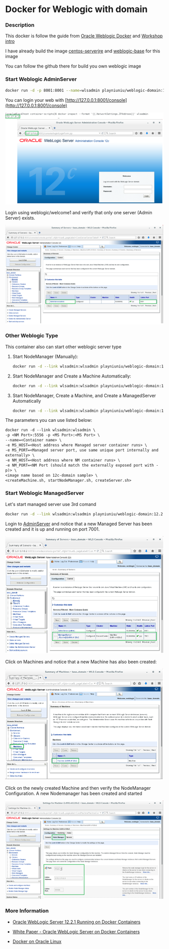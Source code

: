# Docker for Weblogic with domain

### Description

This docker is follow the guide from [Oracle Weblogic Docker](https://github.com/oracle/docker-images/tree/master/OracleWebLogic) and [Workshop intro](https://github.com/oracle/docker-images/tree/master/OracleWebLogic/workshops/intro)

I have already build the image [centos-serverjre](https://hub.docker.com/r/playniuniu/centos-serverjre/) and [weblogic-base](https://hub.docker.com/r/playniuniu/weblogic-base/) for this image

You can follow the github there for build you own weblogic image

### Start Weblogic AdminServer

```bash
docker run -d -p 8001:8001 --name=wlsadmin playniuniu/weblogic-domain:12.2.1.2 startWebLogic.sh
```

You can login your web with [http://127.0.0.1:8001/console](http://127.0.0.1:8001/console)

![](images/15_dockerinspect2.png)

Login using weblogic/welcome1 and verify that only one server (Admin Server) exists.

![](images/16_console.png)

### Other Weblogic Type

This container also can start other weblogic server type

1. Start NodeManager (Manually):

	```bash
	docker run -d --link wlsadmin:wlsadmin playniuniu/weblogic-domain:12.2.1.2 startNodeManager.sh
	```


2. Start NodeManager and Create a Machine Automatically:

	```bash
	docker run -d --link wlsadmin:wlsadmin playniuniu/weblogic-domain:12.2.1.2 createMachine.sh
	```

3. Start NodeManager, Create a Machine, and Create a ManagedServer Automatically

	```bash
	docker run -d --link wlsadmin:wlsadmin playniuniu/weblogic-domain:12.2.1.2 createServer.sh
	```

The parameters you can use listed below:

	docker run -d --link wlsadmin:wlsadmin \
	-p <NM Port>:5556 -p <MS Port>:<MS Port> \
	--name=<Container name> \
	-e MS_HOST=<Host address where Managed server container runs> \
	-e MS_PORT=<Managed server port, use same unique port internally and externally> \
	-e NM_HOST=<Host address where NM container runs> \
	-e NM_PORT=<NM Port (should match the externally exposed port with -p)> \
	<image name based on 12c-domain sample> \
	<createMachine.sh, startNodeManager.sh, createServer.sh>
	
### Start Weblogic ManagedServer

Let's start managed server use 3rd comand

```bash
docker run -d --link wlsadmin:wlsadmin playniuniu/weblogic-domain:12.2.1.2 createServer.sh
```

Login to [AdminServer](http://127.0.0.1:8001/console) and notice that a new Managed Server has been created and it is up and running on port 7001. 

![](images/20_console.png)
 
Click on Machines and notice that a new Machine has also been created:

![](images/21_consolemachines.png)
 
Click on the newly created Machine and then verify the NodeManager Configuration. A new Nodemanager has been created and started

![](images/22_consolenodemanager.png)

 
### More Information

- [Oracle WebLogic Server 12.2.1 Running on Docker Containers ](https://blogs.oracle.com/WebLogicServer/entry/oracle_weblogic_server_12_21)

- [White Paper - Oracle  WebLogic Server on Docker Containers](http://www.oracle.com/technetwork/middleware/weblogic/overview/weblogic-server-docker-containers-2491959.pdf)

- [Docker on Oracle Linux](https://docs.docker.com/engine/installation/linux/oracle/)

